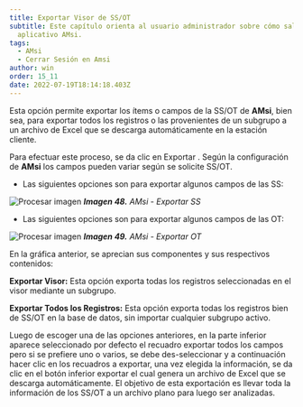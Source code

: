 ```yaml
---
title: Exportar Visor de SS/OT
subtitle: Este capítulo orienta al usuario administrador sobre cómo salir del
  aplicativo AMsi.
tags:
  - AMsi
  - Cerrar Sesión en Amsi
author: win
order: 15_11
date: 2022-07-19T18:14:18.403Z
---
```

Esta opción permite exportar los ítems o campos de la SS/OT de **AMsi**, bien sea, para exportar todos los registros o las provenientes de un subgrupo a un archivo de Excel que se descarga automáticamente en la estación cliente.

Para efectuar este proceso, se da clic en Exportar <span class="mdi mdi-download"></span>. Según la configuración de **AMsi** los campos pueden variar según se solicite SS/OT.

- Las siguientes opciones son para exportar algunos campos de las SS:

![Procesar imagen](https://ayuda.winsoftware.com.co/assets/images/cap12/chp12_img47.png)
_**Imagen 48.** AMsi - Exportar SS_

- Las siguientes opciones son para exportar algunos campos de las OT:

![Procesar imagen](https://ayuda.winsoftware.com.co/assets/images/cap12/chp12_img48.png)
_**Imagen 49.** AMsi - Exportar OT_


En la gráfica anterior, se aprecian sus componentes y sus respectivos contenidos:

**Exportar Visor:** Esta opción exporta todas los registros seleccionadas en el visor mediante un subgrupo.

**Exportar Todos los Registros:** Esta opción exporta todas los registros bien de SS/OT en la base de datos, sin importar cualquier subgrupo activo.

Luego de escoger una de las opciones anteriores, en la parte inferior aparece seleccionado por defecto el recuadro <a class="btn white"><span class="mdi mdi-checkbox-blank-outline"></span> exportar todos los campos</a> pero si se prefiere uno o varios, se debe des-seleccionar y a continuación hacer clic en los recuadros a exportar, una vez elegida la información, se da clic en el botón inferior <a class="btn white">exportar</a> el cual genera un archivo de Excel que se descarga automáticamente. El objetivo de esta exportación es llevar toda la información de los SS/OT a un archivo plano para luego ser analizadas.

